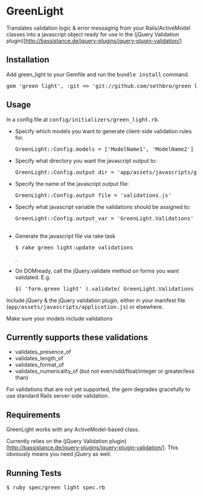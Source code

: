 # GreenLight

Translates validation logic & error messaging from your Rails/ActiveModel classes into a javascript object ready for use in the (jQuery Validation plugin)[http://bassistance.de/jquery-plugins/jquery-plugin-validation/]


## Installation

Add green_light to your Gemfile and run the <tt>bundle install</tt> command.

<pre>gem 'green_light', :git => 'git://github.com/sethbro/green_light'</pre>


## Usage

In a config file at <tt>config/initializers/green_light.rb</tt>.

* Specify which models you want to generate client-side validation rules for.
  <pre>GreenLight::Config.models = ['ModelName1', 'ModelName2']</pre>

* Specify what directory you want the javascript output to:
  <pre>GreenLight::Config.output_dir = 'app/assets/javascripts/green_light'</pre>

* Specify the name of the javascript output file:
  <pre>GreenLight::Config.output_file = 'validations.js'</pre>

* Specify what javascript variable the validations should be assigned to:
  <pre>GreenLight::Config.output_var = 'GreenLight.Validations'

* Generate the javascript file via rake task
  <pre>$ rake green_light:update_validations</pre>.

* On DOMready, call the jQuery.validate method on forms you want validated. E.g.
  <pre>$( 'form.green_light' ).validate( GreenLight.Validations )</pre>

Include jQuery & the jQuery validation plugin, either in your manifest file (<tt>app/assets/javascripts/application.js</tt>) or elsewhere.

Make sure your models include validations


## Currently supports these validations

  * validates_presence_of
  * validates_length_of
  * validates_format_of
  * validates_numericality_of (but not even/odd/float/integer or greater/less than)

For validations that are not yet supported, the gem degrades gracefully to use standard Rails server-side validation.


## Requirements

GreenLight works with any ActiveModel-based class.

Currently relies on the (jQuery Validation plugin)[http://bassistance.de/jquery-plugins/jquery-plugin-validation/]. This obviously means you need jQuery as well.


## Running Tests

<pre>$ ruby spec/green_light_spec.rb</pre>
 
